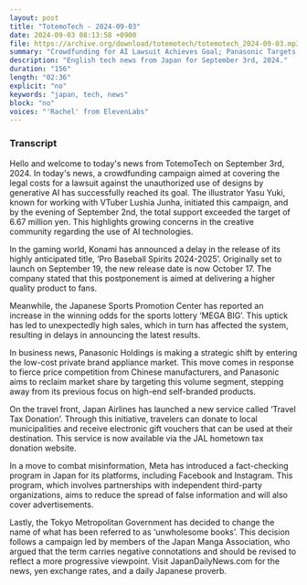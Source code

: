 ```yaml
---
layout: post
title: "TotemoTech - 2024-09-03"
date: 2024-09-03 08:13:58 +0900
file: https://archive.org/download/totemotech/totemotech_2024-09-03.mp3
summary: "Crowdfunding for AI Lawsuit Achieves Goal; Panasonic Targets Low-Cost Appliances, & more…"
description: "English tech news from Japan for September 3rd, 2024."
duration: "156"
length: "02:36"
explicit: "no"
keywords: "japan, tech, news"
block: "no"
voices: "'Rachel' from ElevenLabs"
---
```


### Transcript

Hello and welcome to today's news from TotemoTech on September 3rd, 2024. In today's news, a crowdfunding campaign aimed at covering the legal costs for a lawsuit against the unauthorized use of designs by generative AI has successfully reached its goal. The illustrator Yasu Yuki, known for working with VTuber Lushia Junha, initiated this campaign, and by the evening of September 2nd, the total support exceeded the target of 6.67 million yen. This highlights growing concerns in the creative community regarding the use of AI technologies.

In the gaming world, Konami has announced a delay in the release of its highly anticipated title, ‘Pro Baseball Spirits 2024-2025’. Originally set to launch on September 19, the new release date is now October 17. The company stated that this postponement is aimed at delivering a higher quality product to fans.

Meanwhile, the Japanese Sports Promotion Center has reported an increase in the winning odds for the sports lottery ‘MEGA BIG’. This uptick has led to unexpectedly high sales, which in turn has affected the system, resulting in delays in announcing the latest results.

In business news, Panasonic Holdings is making a strategic shift by entering the low-cost private brand appliance market. This move comes in response to fierce price competition from Chinese manufacturers, and Panasonic aims to reclaim market share by targeting this volume segment, stepping away from its previous focus on high-end self-branded products.

On the travel front, Japan Airlines has launched a new service called ‘Travel Tax Donation’. Through this initiative, travelers can donate to local municipalities and receive electronic gift vouchers that can be used at their destination. This service is now available via the JAL hometown tax donation website.

In a move to combat misinformation, Meta has introduced a fact-checking program in Japan for its platforms, including Facebook and Instagram. This program, which involves partnerships with independent third-party organizations, aims to reduce the spread of false information and will also cover advertisements.

Lastly, the Tokyo Metropolitan Government has decided to change the name of what has been referred to as ‘unwholesome books’. This decision follows a campaign led by members of the Japan Manga Association, who argued that the term carries negative connotations and should be revised to reflect a more progressive viewpoint.   Visit JapanDailyNews.com for the news, yen exchange rates, and a daily Japanese proverb.

